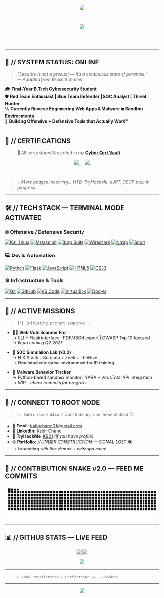 <p align="center">
  <img src="https://svg-banners.vercel.app/api?type=glitch&text1=KABIR%20CHAND&width=800&height=150&theme=cyberpunk" />
</p>

<br>

<p align="center">
  <img src="https://readme-typing-svg.demolab.com?font=Fira+Code&size=24&duration=3000&pause=1000&color=00ff00&center=true&vCenter=true&width=750&lines=root%40K921-cyber%3A~%24+whoami;Cybersecurity+Student+%26+Offensive+Researcher;root%40K921-cyber%3A~%24+ls+-la;--%3E+RedTeam+%7C+BlueTeam+%7C+SOC+%7C+ThreatHunting+%7C+Malware+Analysis;root%40K921-cyber%3A~%24+cat+.motd;Hack+the+Planet.+Secure+the+Future.;root%40K921-cyber%3A~%24+exit" />
</p>

<br><br>

---

## 🧬 // SYSTEM STATUS: ONLINE

> *"Security is not a product — it’s a continuous state of paranoia."*  
> — *Adapted from Bruce Schneier*

🎓 **Final-Year B.Tech Cybersecurity Student**  
🛡️ **Red Team Enthusiast | Blue Team Defender | SOC Analyst | Threat Hunter**  
🔍 **Currently Reverse Engineering Web Apps & Malware in Sandbox Environments**  
🧠 **Building Offensive + Defensive Tools that Actually Work™**

---

## 🏅 // CERTIFICATIONS

> 🔐 All certs stored & verified in my [**Cyber Cert Vault**](https://github.com/K921-cyber/CyberSecurity-Certifications)

<p align="center">
  <a href="https://www.credly.com/earner/earned/badge/4eae526e-2aad-42ba-bc47-aef114dc4a50">
    <img height="150" src="https://images.credly.com/size/340x340/images/d52a2d84-70d9-4613-82a4-b6dfe1d5a06c/blob"/>
  </a>
  &nbsp;&nbsp;&nbsp;
  <a href="https://www.credly.com/earner/earned/badge/15f86c9b-42c4-4fd8-b555-2fcc3de9c6fb">
    <img height="150" src="https://images.credly.com/size/340x340/images/0bf0f2da-a699-4c82-82e2-56dcf1f2e1c7/image.png"/>
  </a>
</p>

<br>

> 💡 *More badges incoming... HTB, TryHackMe, eJPT, OSCP prep in progress.*

---

## 🛠️ // TECH STACK — TERMINAL MODE ACTIVATED

### 🔥 Offensive / Defensive Security
[![Kali Linux](https://img.shields.io/badge/-Kali_Linux-557C94?style=flat-square&logo=kalilinux&logoColor=white)](https://www.kali.org/)
[![Metasploit](https://img.shields.io/badge/-Metasploit-FFD200?style=flat-square&logo=metasploit&logoColor=black)](https://www.metasploit.com/)
[![Burp Suite](https://img.shields.io/badge/-Burp_Suite-FF6F00?style=flat-square&logo=burpsuite&logoColor=white)](https://portswigger.net/)
[![Wireshark](https://img.shields.io/badge/-Wireshark-1679A7?style=flat-square&logo=wireshark&logoColor=white)](https://www.wireshark.org/)
[![Nmap](https://img.shields.io/badge/-Nmap-4169E1?style=flat-square&logo=nmap&logoColor=white)](https://nmap.org/)
[![Snort](https://img.shields.io/badge/-Snort-005A9C?style=flat-square&logo=snort&logoColor=white)](https://www.snort.org/)

### 💻 Dev & Automation
[![Python](https://img.shields.io/badge/-Python-3776AB?style=flat-square&logo=python&logoColor=white)](https://python.org)
[![Flask](https://img.shields.io/badge/-Flask-000000?style=flat-square&logo=flask&logoColor=white)](https://flask.palletsprojects.com/)
[![JavaScript](https://img.shields.io/badge/-JS-F7DF1E?style=flat-square&logo=javascript&logoColor=black)](https://developer.mozilla.org/en-US/docs/Web/JavaScript)
[![HTML5](https://img.shields.io/badge/-HTML5-E34F26?style=flat-square&logo=html5&logoColor=white)](https://developer.mozilla.org/en-US/docs/Web/HTML)
[![CSS3](https://img.shields.io/badge/-CSS3-1572B6?style=flat-square&logo=css3&logoColor=white)](https://developer.mozilla.org/en-US/docs/Web/CSS)

### ⚙️ Infrastructure & Tools
[![Git](https://img.shields.io/badge/-Git-F05032?style=flat-square&logo=git&logoColor=white)](https://git-scm.com/)
[![GitHub](https://img.shields.io/badge/-GitHub-181717?style=flat-square&logo=github&logoColor=white)](https://github.com/)
[![VS Code](https://img.shields.io/badge/-VS_Code-007ACC?style=flat-square&logo=visual-studio-code&logoColor=white)](https://code.visualstudio.com/)
[![VirtualBox](https://img.shields.io/badge/-VirtualBox-183A61?style=flat-square&logo=virtualbox&logoColor=white)](https://www.virtualbox.org/)
[![Docker](https://img.shields.io/badge/-Docker-2496ED?style=flat-square&logo=docker&logoColor=white)](https://www.docker.com/)

---

## 🚀 // ACTIVE MISSIONS

> `[*] Initiating project sequence...`

- 🕵️‍♂️ **Web Vuln Scanner Pro**  
  → CLI + Flask interface | PDF/JSON export | OWASP Top 10 focused  
  → *Repo coming Q2 2025*

- 🧪 **SOC Simulation Lab (v0.2)**  
  → ELK Stack + Suricata + Zeek + TheHive  
  → Simulated enterprise environment for IR training

- 🐍 **Malware Behavior Tracker**  
  → Python-based sandbox monitor | YARA + VirusTotal API integration  
  → *WIP – check commits for progress*

---

## 📡 // CONNECT TO ROOT NODE

> `nc kabir.chand 4444` ← Just kidding. Use these instead 👇

- 📧 **Email**: [kabirchand31@gmail.com](mailto:kabirchand31@gmail.com)  
- 💼 **LinkedIn**: [Kabir Chand](https://www.linkedin.com/in/kabir-chand-2ab869250)  
- 🎯 **TryHackMe**: [K921](https://tryhackme.com/p/K921) *(if you have profile)*  
- 🌐 **Portfolio**: *// UNDER CONSTRUCTION — SIGNAL LOST* 🛠️  
  → *Launching with live demos + writeups soon!*

---

## 🐍 // CONTRIBUTION SNAKE v2.0 — FEED ME COMMITS

<p align="center">
  <img src="https://raw.githubusercontent.com/K921-cyber/K921-cyber/output/github-contribution-grid-snake.svg" alt="Contribution Snake" />
</p>

---

## 📊 // GITHUB STATS — LIVE FEED

<p align="center">
  <img width="48%" src="https://github-readme-stats.vercel.app/api?username=K921-cyber&show_icons=true&theme=radical&hide_border=true" />
  <img width="48%" src="https://github-readme-stats.vercel.app/api/top-langs/?username=K921-cyber&layout=compact&theme=radical&hide_border=true" />
</p>

<p align="center">
  <img src="https://github-readme-activity-graph.vercel.app/graph?username=K921-cyber&theme=react-dark&hide_border=true&area=true" />
</p>

---

> `> echo "Persistence > Perfection" >> ~/.bashrc`

---

<p align="center">
  <img src="https://capsule-render.vercel.app/api?type=waving&color=0:8A2BE2,100:39FF14&height=100&section=footer&text=Secure+the+System,+Protect+the+Patient!&fontColor=ffffff&fontSize=18" />
</p>
